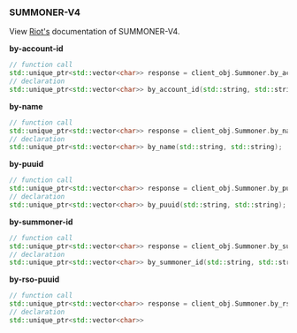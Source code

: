 ### SUMMONER-V4

View [Riot's](https://developer.riotgames.com/apis#summoner-v4) documentation of SUMMONER-V4.


**by-account-id**
```cpp
// function call
std::unique_ptr<std::vector<char>> response = client_obj.Summoner.by_account_id("<routing>", "<account-id>")
// declaration
std::unique_ptr<std::vector<char>> by_account_id(std::string, std::string);
```
**by-name**
```cpp
// function call
std::unique_ptr<std::vector<char>> response = client_obj.Summoner.by_name("<routing>", "<name>");
// declaration
std::unique_ptr<std::vector<char>> by_name(std::string, std::string);
```
**by-puuid**
```cpp
// function call
std::unique_ptr<std::vector<char>> response = client_obj.Summoner.by_puuid("<routing>", "<puuid>");
// declaration
std::unique_ptr<std::vector<char>> by_puuid(std::string, std::string);
```
**by-summoner-id**
```cpp
// function call
std::unique_ptr<std::vector<char>> response = client_obj.Summoner.by_summoner_id("<routing>", "<summoner-id>");
// declaration
std::unique_ptr<std::vector<char>> by_summoner_id(std::string, std::string);
```
**by-rso-puuid**
```cpp
// function call
std::unique_ptr<std::vector<char>> response = client_obj.Summoner.by_rso_puuid("<routing>", "<rso_puuid>");
// declaration
std::unique_ptr<std::vector<char>> 
```
